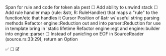 Span for rule and code for token ala pest
☐ Add ability to unwind stack
☐ Add rule handler map (rule: &str, R: RuleHandler) that maps a "rule" to the
  function/etc that handles it
Cursor Position of &str w/ useful string parsing methods
Refactor engine::Reduction out and into parser::Reduction for use in template
  bring in 'static lifetime
Refactor engine::egt and engine::builder into engine::parser
☐ Instead of panic!ing on EOF in SourceReader (source.rs:33:29), return an Option<ch>


  ✅ ☐ 🗹



